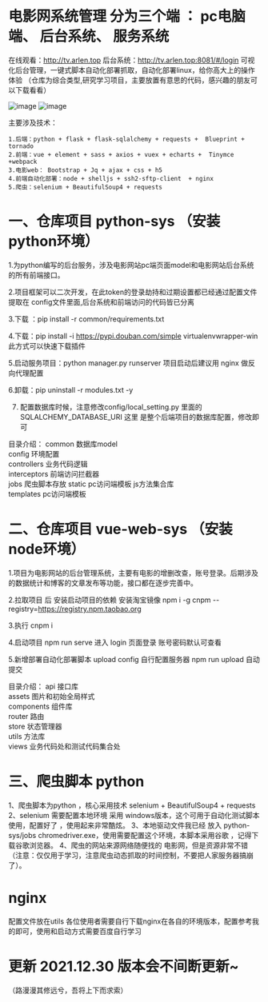 # 电影网系统管理 分为三个端 ： pc电脑端、 后台系统、 服务系统 
 在线观看：http://tv.arlen.top
 后台系统：http://tv.arlen.top:8081/#/login
 可视化后台管理，一键式脚本自动化部署抓取，自动化部署linux，给你高大上的操作体验
（仓库为综合类型,研究学习项目，主要放置有意思的代码，感兴趣的朋友可以下载看看）

![image](https://user-images.githubusercontent.com/31032218/147064836-b0e3f2cd-2b0c-48a0-b613-62b18c445329.png)
![image](https://user-images.githubusercontent.com/31032218/147064848-d3ba56b3-5f08-47a1-ab2a-7d9ac8a695c5.png)

主要涉及技术：

    1.后端：python + flask + flask-sqlalchemy + requests +  Blueprint + tornado
    2.前端：vue + element + sass + axios + vuex + echarts +  Tinymce +webpack
    3.电影web： Bootstrap + Jq + ajax + css + h5
    4.前端自动化部署：node + shelljs + ssh2-sftp-client  + nginx
    5.爬虫：selenium + BeautifulSoup4 + requests

# 一、仓库项目 python-sys （安装python环境）

 1.为python编写的后台服务，涉及电影网站pc端页面model和电影网站后台系统的所有前端接口。

 2.项目框架可以二次开发，在此token的登录劫持和过期设置都已经通过配置文件提取在 config文件里面,后台系统和前端访问的代码皆已分离

 3.下载 ：pip install -r common/requirements.txt 

 4.下载：pip install -i https://pypi.douban.com/simple virtualenvwrapper-win   此方式可以快速下载插件

 5.启动服务项目：python manager.py runserver 项目启动后建议用 nginx 做反向代理配置

 6.卸载：pip uninstall -r modules.txt -y

 7. 配置数据库时候，注意修改config/local_setting.py  里面的SQLALCHEMY_DATABASE_URI 这里 是整个后端项目的数据库配置，修改即可

 目录介绍：
    common 数据库model  
    config 环境配置  
    controllers 业务代码逻辑  
    interceptors 前端访问拦截器  
    jobs 爬虫脚本存放
    static pc访问端模板 js方法集合库  
    templates pc访问端模板  

# 二、仓库项目 vue-web-sys （安装node环境）

 1.项目为电影网站的后台管理系统，主要有电影的增删改查，账号登录。后期涉及的数据统计和博客的文章发布等功能，接口都在逐步完善中。

 2.拉取项目 后 安装启动项目的依赖  安装淘宝镜像 npm i -g cnpm --registry=https://registry.npm.taobao.org

 3.执行 cnpm i   

 4.启动项目 npm run serve 进入 login 页面登录 账号密码默认可查看

 5.新增部署自动化部署脚本  upload config 自行配置服务器 npm run upload 自动提交

 目录介绍：
    api 接口库  
    assets 图片和初始全局样式  
    components 组件库  
    router 路由  
    store 状态管理器  
    utils 方法库  
    views 业务代码处和测试代码集合处  

# 三、爬虫脚本 python
1、爬虫脚本为python ，核心采用技术 selenium + BeautifulSoup4 + requests 
2、selenium 需要配置本地环境 采用 windows版本，这个可用于自动化测试脚本使用，配置好了 ，使用起来非常酷炫。 
3、本地驱动文件我已经 放入 python-sys/jobs chromedriver.exe，使用需要配置这个环境，本脚本采用谷歌 ，记得下载谷歌浏览器。
4、爬虫的网站来源网络随便找的 电影网，但是资源非常不错（注意：仅仅用于学习，注意爬虫动态抓取的时间控制，不要把人家服务器搞崩了）。

# nginx
 配置文件放在utils 各位使用者需要自行下载nginx在各自的环境版本，配置参考我的即可，使用和启动方式需要百度自行学习
 
# 更新 2021.12.30 版本会不间断更新~   

（路漫漫其修远兮，吾将上下而求索）